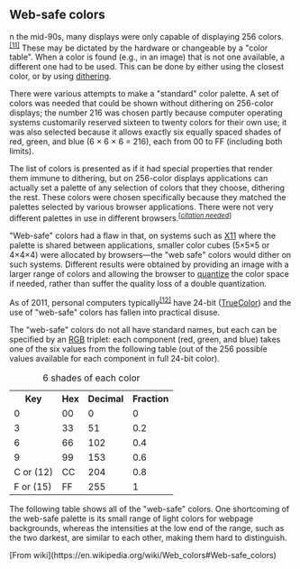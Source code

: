 ## Web-safe colors

n the mid-90s, many displays were only capable of displaying 256 colors.<sup id="cite_ref-11" class="reference">[[11]](https://en.wikipedia.org/wiki/Web_colors#cite_note-11)</sup> These may be dictated by the hardware or changeable by a "color table". When a color is found (e.g., in an image) that is not one available, a different one had to be used. This can be done by either using the closest color, or by using [dithering](https://en.wikipedia.org/wiki/Dither "Dither").

There were various attempts to make a "standard" color palette. A set of colors was needed that could be shown without dithering on 256-color displays; the number 216 was chosen partly because computer operating systems customarily reserved sixteen to twenty colors for their own use; it was also selected because it allows exactly six equally spaced shades of red, green, and blue (6 × 6 × 6 = 216), each from 00 to FF (including both limits).

The list of colors is presented as if it had special properties that render them immune to dithering, but on 256-color displays applications can actually set a palette of any selection of colors that they choose, dithering the rest. These colors were chosen specifically because they matched the palettes selected by various browser applications. There were not very different palettes in use in different browsers.<sup class="noprint Inline-Template Template-Fact">[_[citation needed](https://en.wikipedia.org/wiki/Wikipedia:Citation_needed "Wikipedia:Citation needed")_]</sup>

"Web-safe" colors had a flaw in that, on systems such as [X11](https://en.wikipedia.org/wiki/X_Window_System "X Window System") where the palette is shared between applications, smaller color cubes (5×5×5 or 4×4×4) were allocated by browsers—the "web safe" colors would dither on such systems. Different results were obtained by providing an image with a larger range of colors and allowing the browser to [quantize](https://en.wikipedia.org/wiki/Color_quantization "Color quantization") the color space if needed, rather than suffer the quality loss of a double quantization.

As of 2011, personal computers typically<sup id="cite_ref-12" class="reference">[[12]](https://en.wikipedia.org/wiki/Web_colors#cite_note-12)</sup> have 24-bit ([TrueColor](https://en.wikipedia.org/wiki/True_Color "True Color")) and the use of "web-safe" colors has fallen into practical disuse.

The "web-safe" colors do not all have standard names, but each can be specified by an [RGB](https://en.wikipedia.org/wiki/RGB "RGB") triplet: each component (red, green, and blue) takes one of the six values from the following table (out of the 256 possible values available for each component in full 24-bit color).

<table class="wikitable"><caption>6 shades of each color</caption>

<tbody>

<tr>

<th scope="col">Key</th>

<th scope="col">Hex</th>

<th scope="col">Decimal</th>

<th scope="col">Fraction</th>

</tr>

<tr>

<td>0</td>

<td>00</td>

<td>0</td>

<td>0</td>

</tr>

<tr>

<td>3</td>

<td>33</td>

<td>51</td>

<td>0.2</td>

</tr>

<tr>

<td>6</td>

<td>66</td>

<td>102</td>

<td>0.4</td>

</tr>

<tr>

<td>9</td>

<td>99</td>

<td>153</td>

<td>0.6</td>

</tr>

<tr>

<td>C or (12)</td>

<td>CC</td>

<td>204</td>

<td>0.8</td>

</tr>

<tr>

<td>F or (15)</td>

<td>FF</td>

<td>255</td>

<td>1</td>

</tr>

</tbody>

</table>

The following table shows all of the "web-safe" colors. One shortcoming of the web-safe palette is its small range of light colors for webpage backgrounds, whereas the intensities at the low end of the range, such as the two darkest, are similar to each other, making them hard to distinguish.

<div className="text-right"> 
    [From wiki](https://en.wikipedia.org/wiki/Web_colors#Web-safe_colors)
</div>
